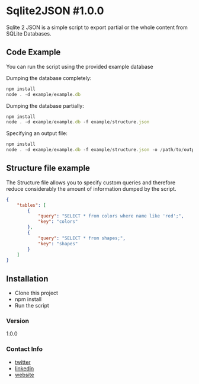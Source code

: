 # Sqlite2JSON #1.0.0

Sqlite 2 JSON is a simple script to export partial or the whole content from SQLite Databases. 

## Code Example
You can run the script using the provided example database

Dumping the database completely:
```javascript
npm install
node . -d example/example.db
```

Dumping the database partially:
```javascript
npm install
node . -d example/example.db -f example/structure.json 
```

Specifying an output file:
```javascript
npm install
node . -d example/example.db -f example/structure.json -o /path/to/output/file
```

## Structure file example

The Structure file allows you to specify custom queries and therefore reduce considerably the amount of information dumped by the script.

```json
{
    "tables": [
        {
            "query": "SELECT * from colors where name like 'red';",
            "key": "colors"
        },
        {
            "query": "SELECT * from shapes;",
            "key": "shapes"
        }
    ]
}
```


## Installation
- Clone this project
- npm install
- Run the script

### Version
1.0.0


### Contact Info
* [twitter](https://twitter.com/xaviercolomer)
* [linkedin](https://es.linkedin.com/in/xaviercolomer)
* [website](http://xavicolomer.com)

